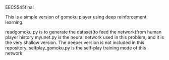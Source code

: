 EECS545final

This is a simple version of gomoku player using deep reinforcement learning.

readgomoku.py is to generate the dataset(to feed the network)from human player history
myunet.py is the neural network used in this problem, and it is the very shallow version. The deeper version is not included in this repository.
selfplay_gomoku.py is the self-play training mode of this network.
